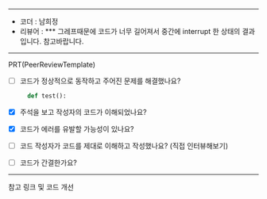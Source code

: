 ----------------------------------------------

- 코더 : 남희정
- 리뷰어 : 
 *** 그레프때문에 코드가 너무 길어져서 중간에 interrupt 한 상태의 결과입니다. 참고바랍니다. 
----------------------------------------------

PRT(PeerReviewTemplate)

- [ ] 코드가 정상적으로 동작하고 주어진 문제를 해결했나요?
  ```python
    def test():
  ```

- [x] 주석을 보고 작성자의 코드가 이해되었나요?
- [x] 코드가 에러를 유발할 가능성이 있나요?
- [ ] 코드 작성자가 코드를 제대로 이해하고 작성했나요? (직접 인터뷰해보기)
- [ ] 코드가 간결한가요? 
 
 ----------------------------------------------

참고 링크 및 코드 개선
